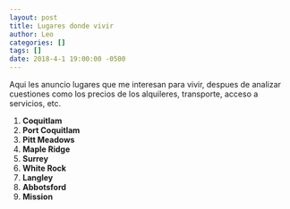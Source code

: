 ```yaml
---
layout: post
title: Lugares donde vivir
author: Leo
categories: []
tags: []
date: 2018-4-1 19:00:00 -0500
---
```


Aqui les anuncio lugares que me interesan para vivir, despues de analizar cuestiones como los precios de los alquileres, transporte, acceso a servicios, etc.

<ol>
<li><strong>Coquitlam</strong></li>
<li><strong>Port Coquitlam</strong></li>
<li><strong>Pitt Meadows</strong></li>
<li><strong>Maple Ridge</strong></li>
<li><strong>Surrey</strong></li>
<li><strong>White Rock</strong></li>
<li><strong>Langley</strong></li>
<li><strong>Abbotsford</strong></li>
<li><strong>Mission</strong></li>
</ol>
